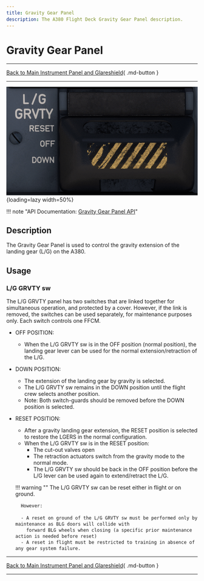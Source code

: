 ```yaml
---
title: Gravity Gear Panel
description: The A380 Flight Deck Gravity Gear Panel description.
---
```


# Gravity Gear Panel

---

[Back to Main Instrument Panel and Glareshield](../overviews/main-glare.md){ .md-button }

---

![img_1.png](../../../assets/a380x-briefing/flight-deck/main/gravity-gear.png){loading=lazy width=50%}

!!! note "API Documentation: [Gravity Gear Panel API](../../../../../aircraft/a380x/a380x-api/a380x-flight-deck-api.md#landing-gear-gravity-panel)"

## Description

The Gravity Gear Panel is used to control the gravity extension of the landing gear (L/G) on the A380.

## Usage

### L/G GRVTY sw

The L/G GRVTY panel has two switches that are linked together for simultaneous operation, and protected by a cover. 
However, if the link is removed, the switches can be used separately, for maintenance purposes only.
Each switch controls one FFCM.

- OFF POSITION:
    - When the L/G GRVTY sw is in the OFF position (normal position), the landing gear lever can be used for the normal 
      extension/retraction of the L/G.
- DOWN POSITION:
    - The extension of the landing gear by gravity is selected.
    - The L/G GRVTY sw remains in the DOWN position until the flight crew selects another position.
    - Note: Both switch-guards should be removed before the DOWN position is selected.
- RESET POSITION:
    - After a gravity landing gear extension, the RESET position is selected to restore the LGERS in the normal 
      configuration.
    - When the L/G GRVTY sw is in the RESET position:
        - The cut-out valves open
        - The retraction actuators switch from the gravity mode to the normal mode.
        - The L/G GRVTY sw should be back in the OFF position before the L/G lever can be used again to extend/retract 
          the L/G.
      
    !!! warning ""
        The L/G GRVTY sw can be reset either in flight or on ground. 
        
        However:

        - A reset on ground of the L/G GRVTY sw must be performed only by maintenance as BLG doors will collide with
          forward BLG wheels when closing (a specific prior maintenance action is needed before reset)
        - A reset in flight must be restricted to training in absence of any gear system failure.

---

[Back to Main Instrument Panel and Glareshield](../overviews/main-glare.md){ .md-button }

---


